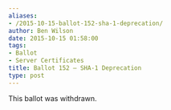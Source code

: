 ```yaml
---
aliases:
- /2015-10-15-ballot-152-sha-1-deprecation/
author: Ben Wilson
date: 2015-10-15 01:58:00
tags:
- Ballot
- Server Certificates
title: Ballot 152 – SHA-1 Deprecation
type: post
---
```


This ballot was withdrawn.